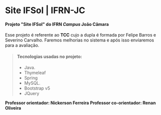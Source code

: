 # Site IFSol | IFRN-JC

#### Projeto "Site IFSol" do IFRN *Campus* João Câmara

Esse projeto é referente ao **TCC** cujo a dupla é formada por Felipe Barros e Severino Carvalho. Faremos melhorias no sistema e após isso enviaremos para a avaliação.

> #### Tecnologias usadas no projeto:
>
> - Java.
> - Thymeleaf
> - Spring
> - MySQL.
> - Bootstrap v5
> - JQuery

**Professor orientador: Nickerson Ferreira**
**Professor co-orientador: Renan Oliveira**
